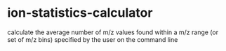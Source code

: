 # ion-statistics-calculator
calculate the average number of m/z values found within a m/z range (or set of m/z bins) specified by the user on the command line
